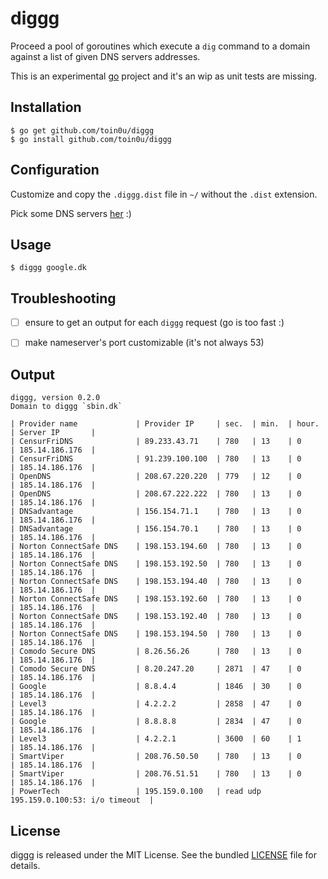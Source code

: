 diggg
=====

Proceed a pool of goroutines which execute a `dig` command to a domain against
a list of given DNS servers addresses.

This is an experimental [go](http://golang.org/doc/install) project and it's an
wip as unit tests are missing.


Installation
------------

    $ go get github.com/toin0u/diggg
    $ go install github.com/toin0u/diggg


Configuration
-------------

Customize and copy the `.diggg.dist` file in `~/` without the `.dist` extension.

Pick some DNS servers [her](http://www.chaz6.com/files/resolv.conf) :)


Usage
-----

    $ diggg google.dk


Troubleshooting
---------------

- [ ] ensure to get an output for each `diggg` request (go is too fast :)
- [ ] make nameserver's port customizable (it's not always 53)


Output
------

~~~
diggg, version 0.2.0
Domain to diggg `sbin.dk`

| Provider name             | Provider IP     | sec.  | min.  | hour. | Server IP       |
| CensurFriDNS              | 89.233.43.71    | 780   | 13    | 0     | 185.14.186.176  |
| CensurFriDNS              | 91.239.100.100  | 780   | 13    | 0     | 185.14.186.176  |
| OpenDNS                   | 208.67.220.220  | 779   | 12    | 0     | 185.14.186.176  |
| OpenDNS                   | 208.67.222.222  | 780   | 13    | 0     | 185.14.186.176  |
| DNSadvantage              | 156.154.71.1    | 780   | 13    | 0     | 185.14.186.176  |
| DNSadvantage              | 156.154.70.1    | 780   | 13    | 0     | 185.14.186.176  |
| Norton ConnectSafe DNS    | 198.153.194.60  | 780   | 13    | 0     | 185.14.186.176  |
| Norton ConnectSafe DNS    | 198.153.192.50  | 780   | 13    | 0     | 185.14.186.176  |
| Norton ConnectSafe DNS    | 198.153.194.40  | 780   | 13    | 0     | 185.14.186.176  |
| Norton ConnectSafe DNS    | 198.153.192.60  | 780   | 13    | 0     | 185.14.186.176  |
| Norton ConnectSafe DNS    | 198.153.192.40  | 780   | 13    | 0     | 185.14.186.176  |
| Norton ConnectSafe DNS    | 198.153.194.50  | 780   | 13    | 0     | 185.14.186.176  |
| Comodo Secure DNS         | 8.26.56.26      | 780   | 13    | 0     | 185.14.186.176  |
| Comodo Secure DNS         | 8.20.247.20     | 2871  | 47    | 0     | 185.14.186.176  |
| Google                    | 8.8.4.4         | 1846  | 30    | 0     | 185.14.186.176  |
| Level3                    | 4.2.2.2         | 2858  | 47    | 0     | 185.14.186.176  |
| Google                    | 8.8.8.8         | 2834  | 47    | 0     | 185.14.186.176  |
| Level3                    | 4.2.2.1         | 3600  | 60    | 1     | 185.14.186.176  |
| SmartViper                | 208.76.50.50    | 780   | 13    | 0     | 185.14.186.176  |
| SmartViper                | 208.76.51.51    | 780   | 13    | 0     | 185.14.186.176  |
| PowerTech                 | 195.159.0.100   | read udp 195.159.0.100:53: i/o timeout  |
~~~


License
-------

diggg is released under the MIT License. See the bundled
[LICENSE](https://github.com/toin0u/diggg/blob/master/LICENSE) file for details.
